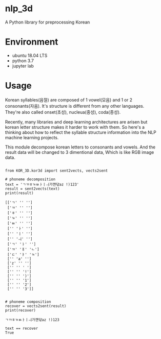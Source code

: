 # nlp_3d
A Python library for preprocessing Korean

# Environment
- ubuntu 18.04 LTS
- python 3.7
- jupyter lab

# Usage
 Korean syllables(음절) are composed of 1 vowel(모음) and 1 or 2 consonants(자음). It's structure is different from any other languages. They're also called onset(초성), nucleua(중성), coda(종성).

 Recently, many libraries and deep learning architectures are arisen but korean letter structure makes it harder to work with them. So here's a thinking about how to reflect the syllable structure information into the NLP machine learning projects.
 
 This module decompose korean letters to consonants and vowels. And the result data will be changed to 3 dimentional data, Which is like RGB image data.
 
<pre><code>
from KOR_3D.kor3d import sent2vects, vects2sent

# phoneme decomposition
text = 'ㄱㄲㅎㄳㅄㅏㅣㅢ가깬댟az !)123'
result = sent2vects(text)
print(result)
 
[['ㄱ' '' '']
 ['ㄲ' '' '']
 ['ㅎ' '' '']
 ['ㄳ' '' '']
 ['ㅄ' '' '']
 ['' 'ㅏ' '']
 ['' 'ㅣ' '']
 ['' 'ㅢ' '']
 ['ㄱ' 'ㅏ' '']
 ['ㄲ' 'ㅐ' 'ㄴ']
 ['ㄷ' 'ㅑ' 'ㄳ']
 ['' 'a' '']
 ['z' '' '']
 ['' '' ' ']
 ['' '' '!']
 ['' '' ')']
 ['' '' '1']
 ['' '' '2']
 ['' '' '3']]


# phoneme composition
recover = vects2sent(result)
print(recover)

ㄱㄲㅎㄳㅄㅏㅣㅢ가깬댟az !)123

text == recover
True
</code></pre>

